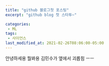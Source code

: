 ```yaml
---
title: "github 블로그첫 포스팅"
excerpt: "github blog 첫 스타투~"

categories:
 - ML
tags:
 - 사이언스
last_modified_at: 2021-02-26T08:06:00-05:00
---
```


안녕하세용
뭘봐용 
김민수가 옆에서 괴롭힘 ㅡㅡ
